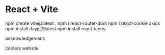 # React + Vite

npm create vite@latest .
npm i react-router-dom
npm i react-cookie axios 
npm install dayjs@latest
npm install react-icons


acknowledgement:

coolers website